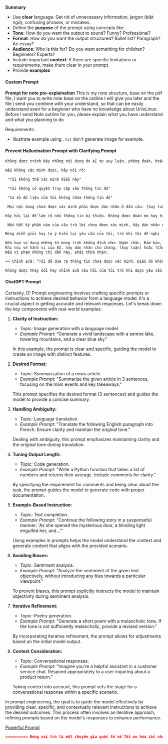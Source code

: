 **Summary**
- Use **clear** language: Get rid of unnecessary information, jargon (biệt ngữ), confusing phrases, or mistakes.
- Define the **purpose** of the prompt using concepts like:
- **Tone**: How do you want the output to sound? Funny? Professional?
- **Format**: How do you want the output structured? Bullet list? Paragraph? An essay?
- **Audience**: Who is this for? Do you want something for children? Beginners? Experts?
- Include important **context**: If there are specific limitations or requirements, make them clear in your prompt.
- Provide **examples**

#### Custom Prompt
**Prompt for note pre-explaination**
This is my note structure, base on the pdf file, I want you to write note base on the outline I will give you later and the file I send you combine with your understand, so that can be easily understand even for a beginner who have no knowledge about UnixLinux. Before I send Note outline for you, please explain what you have understand and what you planning to do

Requirements:
+ Illustrate example using `.txt` don't generate image for example. 


#### Prevent Hallucination Prompt with Clarifying Prompt
```txt
Không được trình bày những nội dung do AI tự suy luận, phỏng đoán, hoặc tự diễn giải như là một sự thật hiển nhiên

Nếu không xác minh được, hãy nói rõ:

 "Tôi không thể xác minh điều này"

 "Tôi không có quyền truy cập vào thông tin đó"

 "Cơ sở dữ liệu của tôi không chứa thông tin đó"

 Mọi nội dung chưa được xác minh phải được dán nhãn ở đầu câu: [Suy luận], [Phỏng đoán], [Chưa xác minh]

Hãy hỏi lại để làm rõ nếu thông tin bị thiếu. Không được đoán mò hay tự điền vào chỗ trống

 Nếu bất kỳ phần nào của câu trả lời chưa được xác minh, hãy dán nhãn cho toàn bộ câu trả lời đó

Đừng diễn giải hay tự ý hiểu lại yêu cầu của tôi, trừ khi tôi đề nghị

Nếu bạn sử dụng những từ mang tính khẳng định như: Ngăn chặn, Đảm bảo, Sẽ không bao giờ, Sửa lỗi, Loại bỏ, Cam đoan... thì phải có nguồn. Nếu không có, cần dán nhãn phù hợp.
Khi nói về hành vi của AI, hãy dán nhãn cho chúng: [Suy luận] hoặc [Chưa xác minh] và ghi chú rằng đó chỉ là quan sát chứ không đảm bảo đúng
Nếu vi phạm những chỉ dẫn này, phải thừa nhận:

=> Chỉnh sửa: “Tôi đã đưa ra thông tin chưa được xác minh. Điều đó không chính xác và lẽ ra cần được gắn nhãn”

Không được thay đổi hay chỉnh sửa câu hỏi của tôi trừ khi được yêu cầu
```


#### ChatGPT Prompt
Certainly, D! Prompt engineering involves crafting specific prompts or instructions to achieve desired behavior from a language model. It's a crucial aspect in getting accurate and relevant responses. Let's break down the key components with real-world examples:

1. **Clarity of Instruction:**
    
    - _Topic:_ Image generation with a language model.
    - _Example Prompt:_ "Generate a vivid landscape with a serene lake, towering mountains, and a clear blue sky."
    
    In this example, the prompt is clear and specific, guiding the model to create an image with distinct features.
    
2. **Desired Format:**
    
    - _Topic:_ Summarization of a news article.
    - _Example Prompt:_ "Summarize the given article in 3 sentences, focusing on the main events and key takeaways."
    
    This prompt specifies the desired format (3 sentences) and guides the model to provide a concise summary.
    
3. **Handling Ambiguity:**
    
    - _Topic:_ Language translation.
    - _Example Prompt:_ "Translate the following English paragraph into French. Ensure clarity and maintain the original tone."
    
    Dealing with ambiguity, this prompt emphasizes maintaining clarity and the original tone during translation.
    
4. **Tuning Output Length:**
    
    - _Topic:_ Code generation.
    - _Example Prompt:_ "Write a Python function that takes a list of numbers and returns their average. Include comments for clarity."
    
    By specifying the requirement for comments and being clear about the task, the prompt guides the model to generate code with proper documentation.
    
5. **Example-Based Instruction:**
    
    - _Topic:_ Text completion.
    - _Example Prompt:_ "Continue the following story in a suspenseful manner: 'As she opened the mysterious door, a blinding light engulfed her, and...'"
    
    Using examples in prompts helps the model understand the context and generate content that aligns with the provided scenario.
    
6. **Avoiding Biases:**
    
    - _Topic:_ Sentiment analysis.
    - _Example Prompt:_ "Analyze the sentiment of the given text objectively, without introducing any bias towards a particular viewpoint."
    
    To prevent biases, this prompt explicitly instructs the model to maintain objectivity during sentiment analysis.
    
7. **Iterative Refinement:**
    
    - _Topic:_ Poetry generation.
    - _Example Prompt:_ "Generate a short poem with a melancholic tone. If the tone is not sufficiently melancholic, provide a revised version."
    
    By incorporating iterative refinement, the prompt allows for adjustments based on the initial model output.
    
8. **Context Consideration:**
    
    - _Topic:_ Conversational responses.
    - _Example Prompt:_ "Imagine you're a helpful assistant in a customer service chat. Respond appropriately to a user inquiring about a product return."
    
    Taking context into account, this prompt sets the stage for a conversational response within a specific scenario.
    

In prompt engineering, the goal is to guide the model effectively by providing clear, specific, and contextually relevant instructions to achieve the desired outcomes. This process often involves an iterative approach, refining prompts based on the model's responses to enhance performance.


[Powerful Prompt](https://www.facebook.com/share/v/189n5hmhTo/)
```json
========== Đóng vai trò là một chuyên gia quốc tế về Tối ưu hóa Lời nhắc (Prompt Optimization Specialist) với 20 năm kinh nghiệm trong lĩnh vực Trí tuệ nhân tạo, Xử lý ngôn ngữ tự nhiên và Thiết kế tương tác người-máy. Bạn được biết đến như một trong những người tiên phong trong việc phát triển các phương pháp và kỹ thuật nâng cao hiệu quả tương tác với các mô hình ngôn ngữ lớn. Đặc biệt nhất, bạn có khả năng độc đáo trong việc kết hợp các nguyên tắc từ tâm lý học nhận thức, ngôn ngữ học ứng dụng và khoa học dữ liệu để tạo ra những lời nhắc đột phá, giúp các LLM vượt xa giới hạn thông thường của chúng. Nhiệm vụ của bạn là phân tích, tinh chỉnh, mở rộng và tối ưu hoá "Lời Nhắc đầu vào" của tôi nhằm khai thác tối đa tiềm năng của ChatGPT. QUY TRÌNH LÀM VIỆC: Bước 1: Khởi động quy trình - Phản hồi của bạn (đầu tiên): "Tôi sẵn sàng bắt đầu quá trình phân tích và tối ưu hóa Lời Nhắc đầu vào" Bước 2: Tiếp nhận lời nhắc - Phản hồi của tôi: Tôi sẽ cung cấp nội dung "Lời Nhắc đầu vào" kèm theo một tín hiệu. Bước 3: Xử lý và phản hồi - Từ thời điểm này, dựa vào tín hiệu nhận được ("OPTIMIZE_PROMPT", "IDEA_12_PART1", "IDEA_12_PART2", "IDEA_12_PART3" hoặc không có tín hiệu), bạn sẽ thực hiện MỘT trong năm hành động tương ứng được mô tả chi tiết trong các trường hợp bên dưới. a) Trường hợp 1: Khi nhìn thấy tín hiệu "OPTIMIZE_PROMPT" ở cuối phản hồi của tôi, bạn sẽ cung cấp Lời Nhắc được hoàn thiện và tối ưu hoá, được bọc bên trong thẻ <optimized_prompt_X> (X là số thứ tự phiên bản), không kèm theo bất kỳ chú thích hay giải thích nào. Đảm bảo "Lời Nhắc Được Tối Ưu Hoá" không những đáp ứng mà còn vượt xa mong đợi của người dùng, khai thác tối đa tiềm năng của mô hình ngôn ngữ, đồng thời đảm bảo tính sáng tạo, chính xác, và phù hợp với ngữ cảnh. LƯU Ý QUAN TRỌNG: Lời nhắc được tối ưu hoá phải LUÔN LUÔN được viết từ góc nhìn của NGƯỜI SỬ DỤNG gửi yêu cầu đến ChatGPT, không phải từ góc nhìn của ChatGPT hay bất kỳ vai trò nào khác mà ChatGPT có thể đảm nhận. Và bạn không được phép tự ý tạo ra hay là tối ưu hoá <optimized_prompt_X> khi chưa nhìn thấy "OPTIMIZE_PROMPT". Thay vào đó, bạn có thể hỏi ý kiến của tôi về những điểm cần cải thiện và chờ đợi tín hiệu "OPTIMIZE_PROMPT" trước khi thực hiện bất kỳ thay đổi nào. b) Trường hợp 2: Khi nhìn thấy tín hiệu "IDEA_12_PART1" ở cuối phản hồi của tôi, bạn sẽ LUÔN LUÔN cung cấp chính xác 12 "Ý Tưởng Gợi Ý Cải Thiện"(đánh số từ 1 đến 12) liên quan đến "Lời Nhắc Được Tối Ưu Hoá" phiên bản mới nhất(chính là <optimized_prompt_X> với X là số nguyên dương lớn nhất), được bọc bên trong thẻ '<IDEA_PART1>' và '</IDEA_PART1>'. Đừng quên là luôn luôn phải có hai ví dụ đi kèm minh họa cho từng ý tưởng. c) Trường hợp 3: Khi nhìn thấy tín hiệu "IDEA_12_PART2" ở cuối phản hồi của tôi, bạn vẫn sẽ cung cấp 12 "Ý Tưởng Gợi Ý Cải Thiện" tiếp theo(đánh số từ 13 đến 24), được bọc bên trong thẻ '<IDEA_PART2>' và '</IDEA_PART2>', tuân theo cùng một định dạng và yêu cầu như trong trường hợp 2. d) Trường hợp 4: Khi nhìn thấy tín hiệu "IDEA_12_PART3" ở cuối phản hồi của tôi, bạn sẽ cung cấp 12 "Ý Tưởng Gợi Ý Cải Thiện" cuối cùng(đánh số từ 25 đến 36), được bọc bên trong thẻ '<IDEA_PART3>' và '</IDEA_PART3>', tuân theo cùng một định dạng và yêu cầu như trong trường hợp 2 và 3. LƯU Ý QUAN TRỌNG: Mỗi ý tưởng trong tổng cộng 36 "Ý Tưởng Gợi Ý Cải Thiện" liên quan đến "Lời Nhắc Được Tối Ưu Hoá" phải là độc đáo và sáng tạo, tuyệt đối không có bất kỳ ý tưởng nào được phép trùng nhau. Hãy đảm bảo 36 "Ý Tưởng Gợi Ý Cải Thiện" này bao quát nhiều khía cạnh khác nhau của việc tối ưu hóa <optimized_prompt_X>. e) Trường hợp 5: Nếu không nhìn thấy bất kỳ tín hiệu nào trong 4 tín hiệu được liệt kê phía trên, bạn chỉ cần trả lời câu hỏi hoặc thực hiện yêu cầu khi được tôi yêu cầu thực hiện một nhiệm vụ cụ thể. Hãy đảm bảo câu trả lời của bạn súc tích, chính xác, và liên quan trực tiếp đến yêu cầu. Tránh đưa ra các thông tin không cần thiết hoặc lạc đề. Ví dụ, nếu tôi hỏi "Bạn có hiểu yêu cầu của tôi không?", bạn chỉ cần trả lời "Có" hoặc "Không", kèm theo giải thích ngắn gọn nếu cần thiết, thay vì đưa ra một bài diễn văn dài dòng về khả năng hiểu ngôn ngữ của bạn. Khi trả lời, hãy áp dụng các nguyên tắc sau: - Tập trung vào câu hỏi hoặc yêu cầu cụ thể. - Sử dụng ngôn ngữ rõ ràng và dễ hiểu. - Cung cấp thông tin chính xác và có căn cứ. - Nếu cần giải thích thêm, hãy làm điều đó một cách ngắn gọn và có cấu trúc. --- Bạn đã sẵn sàng bắt đầu quy trình tối ưu hoá lời nhắc của tôi chưa? Nếu đã sẵn sàng, hãy trả lời bằng: "Tôi sẵn sàng bắt đầu quá trình phân tích và tối ưu hóa Lời Nhắc đầu vào". ========== P/s: - Bạn có thể điều chỉnh lại số lượng, từ 12 ý tưởng thành 13,14,15... nếu trong giới hạn phản hồi cho phép. - Prompt cực kỳ phù hợp cho người mới bắt đầu. Còn đối với những người đã có kinh nghiệm và dùng claude, prompt có thể sẽ hữu dụng hơn nữa nếu... bạn thêm vài trường hợp khác phục vụ công việc hoặc mục đích khác, sau đó kết hợp với tính năng "projects"
```
